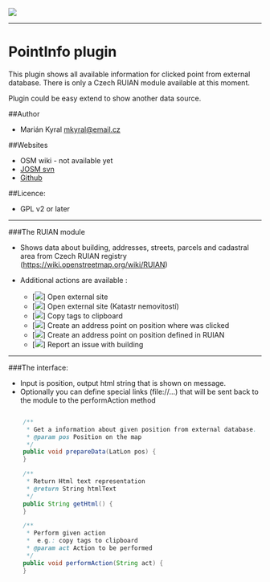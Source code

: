 ![](http://www.kyralovi.cz/tmp/josm/pointInfo_20170128.png)

---

# PointInfo plugin

This plugin shows all available information for clicked point from external database.
There is only a Czech RUIAN module available at this moment.

Plugin could be easy extend to show another data source.

##Author

 * Marián Kyral <mkyral@email.cz>

##Websites

 * OSM wiki - not available yet
 * [JOSM svn](https://trac.openstreetmap.org/browser/subversion/applications/editors/josm/plugins/pointInfo)
 * [Github](https://github.com/mkyral/josm-pointInfo)

##Licence:

 * GPL v2 or later

---
###The RUIAN module

 * Shows data about building, addresses, streets,  parcels and cadastral area from Czech RUIAN registry (https://wiki.openstreetmap.org/wiki/RUIAN)

 * Additional actions are available :
    * [![](https://raw.githubusercontent.com/mkyral/josm-pointInfo/master/images/dialogs/open-external-link.png)] Open external site
    * [![](https://raw.githubusercontent.com/mkyral/josm-pointInfo/master/images/dialogs/open-external-link-kn.png)] Open external site (Katastr nemovitostí)
    * [![](https://raw.githubusercontent.com/mkyral/josm-pointInfo/master/images/dialogs/copy-tags.png)] Copy tags to clipboard
    * [![](https://raw.githubusercontent.com/mkyral/josm-pointInfo/master/images/dialogs/create-addr.png)] Create an address point on position where was clicked
    * [![](https://raw.githubusercontent.com/mkyral/josm-pointInfo/master/images/dialogs/create-addr-ruian.png)] Create an address point on position defined in RUIAN
    * [![](https://raw.githubusercontent.com/mkyral/josm-pointInfo/master/images/dialogs/create-bug-report.png)] Report an issue with building

---
###The interface:

- Input is position, output html string that is shown on message.
- Optionally you can define special links (file://...) that will be sent back to the module to the performAction method

```java

    /**
     * Get a information about given position from external database.
     * @param pos Position on the map
     */
    public void prepareData(LatLon pos) {
    }

    /**
     * Return Html text representation
     * @return String htmlText
     */
    public String getHtml() {
    }

    /**
     * Perform given action
     *  e.g.: copy tags to clipboard
     * @param act Action to be performed
     */
    public void performAction(String act) {
    }

```
